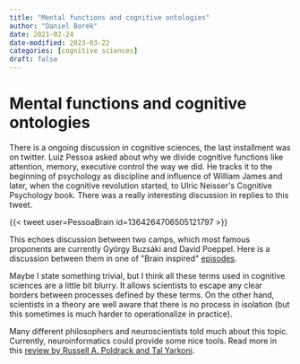 ```yaml
---
title: "Mental functions and cognitive ontologies"
author: "Daniel Borek"
date: 2021-02-24
date-modified: 2023-03-22
categories: [cognitive sciences]
draft: false
---
```


# Mental functions and cognitive ontologies

There is a ongoing discussion in cognitive sciences, the last installment was on twitter. Luiz Pessoa asked about why we divide cognitive functions like attention, memory, executive control the way we did. He tracks it to the beginning of psychology as discipline and influence of  William James and later, when the cognitive revolution started, to  Ulric Neisser's Cognitive Psychology book. There was a really interesting discussion in replies to this tweet.

{{< tweet user=PessoaBrain id=1364264706505121797 >}}


This echoes discussion between two camps, which most famous proponents are currently György Buzsáki and David Poeppel. Here is a discussion between them in one of "Brain inspired"  [episodes](https://braininspired.co/podcast/84/).

Maybe I state something trivial, but I think all these terms used in cognitive sciences are a little bit blurry.
It allows scientists to escape any clear borders between processes defined by these terms. On the other hand, scientists in a theory are well aware that there is no process in isolation (but this sometimes is much harder to operationalize in practice).

Many different philosophers and neuroscientists told much about this topic. Currently, neuroinformatics could provide some nice tools. Read more in this [review by Russell A. Poldrack and Tal Yarkoni](https://www.annualreviews.org/doi/abs/10.1146/annurev-psych-122414-033729).
